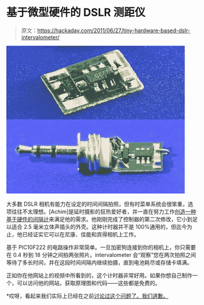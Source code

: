 # 基于微型硬件的 DSLR 测距仪

> 原文：<https://hackaday.com/2011/06/27/tiny-hardware-based-dslr-intervalometer/>

![diy_dslr_intervalometer](img/5793001517935676447d4d4ecd352097.png "diy_dslr_intervalometer")

大多数 DSLR 相机有能力在设定的时间间隔拍照，但有时菜单系统会很笨重，选项往往不太理想。[Achim]是延时摄影的狂热爱好者，并一直在努力工作[创造一种基于硬件的间隔计](http://cms.diodenring.de/en/electronic/mikrocontroller/82-intervalltimerv2)来满足他的需求。他刚刚完成了控制器的第二次修改，它小到足以适合 2.5 毫米立体声插头的外壳。这种计时器并不是 100%通用的，但迄今为止，他已经证实它可以在尼康、佳能和宾得相机上工作。

基于 PIC10F222 的电路操作非常简单。一旦加密狗连接到你的相机上，你只需要在 0.4 秒到 18 分钟之间拍两张照片。intervalometer 会“观察”您在两次拍照之间等待了多长时间，并在这段时间间隔内继续拍摄，直到电池耗尽或存储卡填满。

正如你在他网站上的视频中所看到的，这个计时器非常好用。如果你想自己制作一个，可以访问他的网站，获取原理图和代码——这些都是免费的。

*哎呀，看起来我们实际上已经在之前[讨论过这个问题了。我们道歉。](http://hackaday.com/2010/08/06/miniscule-intervalometer/)